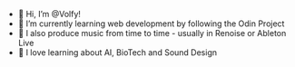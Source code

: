 - 👋 Hi, I’m @Volfy!
- 🌱 I’m currently learning web development by following the Odin Project
- 🎼 I also produce music from time to time - usually in Renoise or Ableton Live
- 💭 I love learning about AI, BioTech and Sound Design

<!---
Volfy/Volfy is a ✨ special ✨ repository because its `README.md` (this file) appears on your GitHub profile.
You can click the Preview link to take a look at your changes.
--->
